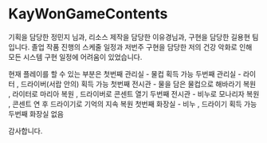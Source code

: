 # KayWonGameContents
 기획을 담당한 정민지 님과, 리소스 제작을 담당한 이유경님과, 구현을 담당한 길용현 팀 입니다.
 졸업 작품 진행의 스케줄 일정과 저번주 구현을 담당한 저의 건강 악화로 인해 모든 시스템 구현 일정에 어려움이 있었습니다.

 현재 플레이를 할 수 있는 부분은
 첫번째 관리실 - 물컵 획득 가능
 두번째 관리실 - 라이터 , 드라이버(서랍 안의) 획득 가능
 첫번째 전시관 - 물을 담은 물컵으로 해바라기 복원 , 라이터로 마리아 복원 , 드라이버로 콘센트 열기
 두번째 전시관 - 비누로 모나리자 복원 , 콘센트 연 후 드라이기로 기억의 지속 복원
 첫번째 화장실 - 비누 , 드라이기 획득 가능
 두번째 화장실 없음

 감사합니다.
